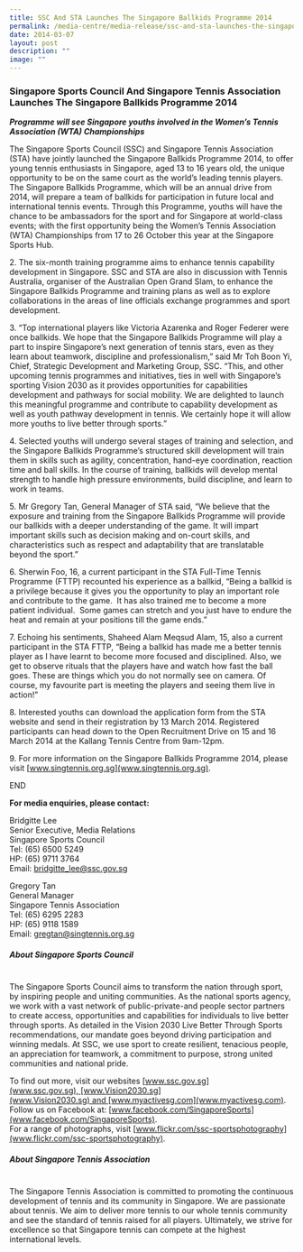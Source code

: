 ```yaml
---
title: SSC And STA Launches The Singapore Ballkids Programme 2014
permalink: /media-centre/media-release/ssc-and-sta-launches-the-singapore-ballkids-programme-2014/
date: 2014-03-07
layout: post
description: ""
image: ""
---
```

### **Singapore Sports Council And Singapore Tennis Association Launches The Singapore Ballkids Programme 2014**
_**Programme will see Singapore youths involved in the Women’s Tennis Association (WTA) Championships**_

The Singapore Sports Council (SSC) and Singapore Tennis Association (STA) have jointly launched the Singapore Ballkids Programme 2014, to offer young tennis enthusiasts in Singapore, aged 13 to 16 years old, the unique opportunity to be on the same court as the world’s leading tennis players. The Singapore Ballkids Programme, which will be an annual drive from 2014, will prepare a team of ballkids for participation in future local and international tennis events. Through this Programme, youths will have the chance to be ambassadors for the sport and for Singapore at world-class events; with the first opportunity being the Women’s Tennis Association (WTA) Championships from 17 to 26 October this year at the Singapore Sports Hub.

2\. The six-month training programme aims to enhance tennis capability development in Singapore. SSC and STA are also in discussion with Tennis Australia, organiser of the Australian Open Grand Slam, to enhance the Singapore Ballkids Programme and training plans as well as to explore collaborations in the areas of line officials exchange programmes and sport development.

3\. “Top international players like Victoria Azarenka and Roger Federer were once ballkids. We hope that the Singapore Ballkids Programme will play a part to inspire Singapore’s next generation of tennis stars, even as they learn about teamwork, discipline and professionalism,” said Mr Toh Boon Yi, Chief, Strategic Development and Marketing Group, SSC. “This, and other upcoming tennis programmes and initiatives, ties in well with Singapore’s sporting Vision 2030 as it provides opportunities for capabilities development and pathways for social mobility. We are delighted to launch this meaningful programme and contribute to capability development as well as youth pathway development in tennis. We certainly hope it will allow more youths to live better through sports.”

4\. Selected youths will undergo several stages of training and selection, and the Singapore Ballkids Programme’s structured skill development will train them in skills such as agility, concentration, hand-eye coordination, reaction time and ball skills. In the course of training, ballkids will develop mental strength to handle high pressure environments, build discipline, and learn to work in teams.

5\. Mr Gregory Tan, General Manager of STA said, “We believe that the exposure and training from the Singapore Ballkids Programme will provide our ballkids with a deeper understanding of the game. It will impart important skills such as decision making and on-court skills, and characteristics such as respect and adaptability that are translatable beyond the sport.”

6\. Sherwin Foo, 16, a current participant in the STA Full-Time Tennis Programme (FTTP) recounted his experience as a ballkid, “Being a ballkid is a privilege because it gives you the opportunity to play an important role and contribute to the game.  It has also trained me to become a more patient individual.  Some games can stretch and you just have to endure the heat and remain at your positions till the game ends.”

7\. Echoing his sentiments, Shaheed Alam Meqsud Alam, 15, also a current participant in the STA FTTP, “Being a ballkid has made me a better tennis player as I have learnt to become more focused and disciplined. Also, we get to observe rituals that the players have and watch how fast the ball goes. These are things which you do not normally see on camera. Of course, my favourite part is meeting the players and seeing them live in action!”

8\. Interested youths can download the application form from the STA website and send in their registration by 13 March 2014. Registered participants can head down to the Open Recruitment Drive on 15 and 16 March 2014 at the Kallang Tennis Centre from 9am-12pm.

9\. For more information on the Singapore Ballkids Programme 2014, please visit [www.singtennis.org.sg](www.singtennis.org.sg).

END

**For media enquiries, please contact:**  
  
Bridgitte Lee  
Senior Executive, Media Relations  
Singapore Sports Council  
Tel: (65) 6500 5249  
HP: (65) 9711 3764  
Email: [bridgitte_lee@ssc.gov.sg](mailto:bridgitte_lee@ssc.gov.sg)  
  
Gregory Tan  
General Manager  
Singapore Tennis Association  
Tel: (65) 6295 2283  
HP: (65) 9118 1589  
Email: [gregtan@singtennis.org.sg](mailto:gregtan@singtennis.org.sg)

##### **About Singapore Sports Council**  
<br>
The Singapore Sports Council aims to transform the nation through sport, by inspiring people and uniting communities. As the national sports agency, we work with a vast network of public-private-and people sector partners to create access, opportunities and capabilities for individuals to live better through sports. As detailed in the Vision 2030 Live Better Through Sports recommendations, our mandate goes beyond driving participation and winning medals. At SSC, we use sport to create resilient, tenacious people, an appreciation for teamwork, a commitment to purpose, strong united communities and national pride.  
  
To find out more, visit our websites [www.ssc.gov.sg](www.ssc.gov.sg), [www.Vision2030.sg](www.Vision2030.sg) and [www.myactivesg.com](www.myactivesg.com). <br>
Follow us on Facebook at: [www.facebook.com/SingaporeSports](www.facebook.com/SingaporeSports). <br>
For a range of photographs, visit [www.flickr.com/ssc-sportsphotography](www.flickr.com/ssc-sportsphotography).  
  
##### **About Singapore Tennis Association**  
<br>
The Singapore Tennis Association is committed to promoting the continuous development of tennis and its community in Singapore. We are passionate about tennis. We aim to deliver more tennis to our whole tennis community and see the standard of tennis raised for all players. Ultimately, we strive for excellence so that Singapore tennis can compete at the highest international levels.